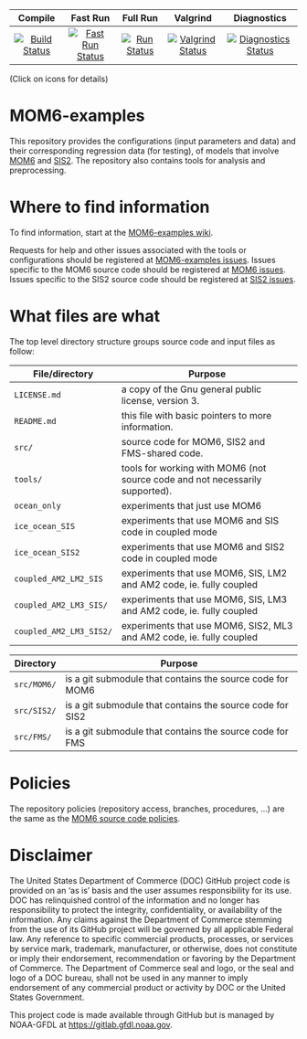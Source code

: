 | Compile | Fast Run | Full Run | Valgrind | Diagnostics |
|:-------:|:--------:|:--------:|:--------:|:-----------:|
| [![Build Status](https://climate-cms.nci.org.au/jenkins/buildStatus/icon?job=mom-ocean.org/MOM6_build_copy)](https://climate-cms.nci.org.au/jenkins/job/mom-ocean.org/job/MOM6_build_copy/) | [![Fast Run Status](https://climate-cms.nci.org.au/jenkins/buildStatus/icon?job=mom-ocean.org/MOM6_fast_run)](https://climate-cms.nci.org.au/jenkins/job/mom-ocean.org/job/MOM6_fast_run/) | [![Run Status](https://climate-cms.nci.org.au/jenkins/buildStatus/icon?job=mom-ocean.org/MOM6_run)](https://climate-cms.nci.org.au/jenkins/job/mom-ocean.org/job/MOM6_run/) | [![Valgrind Status](https://climate-cms.nci.org.au/jenkins/buildStatus/icon?job=mom-ocean.org/MOM6_runtime_analyzer)](https://climate-cms.nci.org.au/jenkins/job/mom-ocean.org/job/MOM6_runtime_analyzer/) | [![Diagnostics Status](https://climate-cms.nci.org.au/jenkins/buildStatus/icon?job=mom-ocean.org/MOM6_diagnostics)](https://climate-cms.nci.org.au/jenkins/job/mom-ocean.org/job/MOM6_diagnostics/) |
(Click on icons for details)

# MOM6-examples

This repository provides the configurations (input parameters and data) and their corresponding
regression data (for testing), of models that involve [MOM6](https://github.com/NOAA-GFDL/MOM6)
and [SIS2](https://github.com/NOAA-GFDL/SIS2). The repository also contains tools
for analysis and preprocessing.

# Where to find information

To find information, start at the [MOM6-examples wiki](https://github.com/NOAA-GFDL/MOM6-examples/wiki).

Requests for help and other issues associated with the tools or configurations should be registered at
[MOM6-examples issues](https://github.com/NOAA-GFDL/MOM6-examples/issues).
Issues specific to the MOM6 source code should be registered at [MOM6 issues](https://github.com/NOAA-GFDL/MOM6/issues).
Issues specific to the SIS2 source code should be registered at [SIS2 issues](https://github.com/NOAA-GFDL/SIS2/issues).

# What files are what

The top level directory structure groups source code and input files as follow:

| File/directory              | Purpose |
| --------------              | ------- |
| ```LICENSE.md```            | a copy of the Gnu general public license, version 3. |
| ```README.md```             | this file with basic pointers to more information. |
| ```src/```                  | source code for MOM6, SIS2 and FMS-shared code. |
| ```tools/```                | tools for working with MOM6 (not source code and not necessarily supported). |
| ```ocean_only```            | experiments that just use MOM6 |
| ```ice_ocean_SIS```         | experiments that use MOM6 and SIS code in coupled mode |
| ```ice_ocean_SIS2```        | experiments that use MOM6 and SIS2 code in coupled mode |
| ```coupled_AM2_LM2_SIS```   | experiments that use MOM6, SIS, LM2 and AM2 code, ie. fully coupled |
| ```coupled_AM2_LM3_SIS/```  | experiments that use MOM6, SIS, LM3 and AM2 code, ie. fully coupled |
| ```coupled_AM2_LM3_SIS2/``` | experiments that use MOM6, SIS2, ML3 and AM2 code, ie. fully coupled |


| Directory            | Purpose |
| ---------            | ------- |
| ```src/MOM6/```      | is a git submodule that contains the source code for MOM6 |
| ```src/SIS2/```      | is a git submodule that contains the source code for SIS2 |
| ```src/FMS/```       | is a git submodule that contains the source code for FMS |

# Policies

The repository policies (repository access, branches, procedures, ...) are the same as the
[MOM6 source code policies](https://github.com/NOAA-GFDL/MOM6-examples/wiki/MOM6-repository-policies).

# Disclaimer

The United States Department of Commerce (DOC) GitHub project code is provided 
on an ‘as is’ basis and the user assumes responsibility for its use. DOC has
relinquished control of the information and no longer has responsibility to
protect the integrity, confidentiality, or availability of the information. Any
claims against the Department of Commerce stemming from the use of its GitHub
project will be governed by all applicable Federal law. Any reference to
specific commercial products, processes, or services by service mark,
trademark, manufacturer, or otherwise, does not constitute or imply their
endorsement, recommendation or favoring by the Department of Commerce. The
Department of Commerce seal and logo, or the seal and logo of a DOC bureau,
shall not be used in any manner to imply endorsement of any commercial product
or activity by DOC or the United States Government.

This project code is made available through GitHub but is managed by NOAA-GFDL
at https://gitlab.gfdl.noaa.gov.
